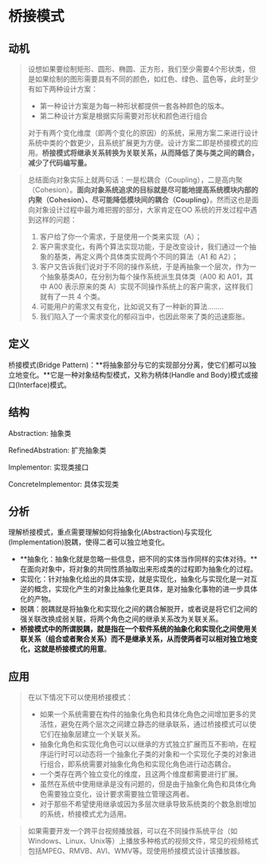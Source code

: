 # 桥接模式

## 动机

> 设想如果要绘制矩形、圆形、椭圆、正方形，我们至少需要4个形状类，但是如果绘制的图形需要具有不同的颜色，如红色、绿色、蓝色等，此时至少有如下两种设计方案：
>
> - 第一种设计方案是为每一种形状都提供一套各种颜色的版本。
> - 第二种设计方案是根据实际需要对形状和颜色进行组合
>
> 对于有两个变化维度（即两个变化的原因）的系统，采用方案二来进行设计系统中类的个数更少，且系统扩展更为方便。设计方案二即是桥接模式的应用。**桥接模式将继承关系转换为关联关系，从而降低了类与类之间的耦合，减少了代码编写量。**



> 总结面向对象实际上就两句话：一是松耦合（Coupling），二是高内聚（Cohesion）。**面向对象系统追求的目标就是尽可能地提高系统模块内部的内聚（Cohesion）、尽可能降低模块间的耦合（Coupling）**。然而这也是面向对象设计过程中最为难把握的部分，大家肯定在OO 系统的开发过程中遇到这样的问题：
>
> 1. 客户给了你一个需求，于是使用一个类来实现（A）；
> 2. 客户需求变化，有两个算法实现功能，于是改变设计，我们通过一个抽象的基类，再定义两个具体类实现两个不同的算法（A1 和 A2）；
> 3. 客户又告诉我们说对于不同的操作系统，于是再抽象一个层次，作为一个抽象基类A0，在分别为每个操作系统派生具体类（A00 和 A01，其中 A00 表示原来的类 A）实现不同操作系统上的客户需求，这样我们就有了一共 4 个类。
> 4. 可能用户的需求又有变化，比如说又有了一种新的算法……..
> 5. 我们陷入了一个需求变化的郁闷当中，也因此带来了类的迅速膨胀。
>
>  

## 定义

桥接模式(Bridge Pattern)：**将抽象部分与它的实现部分分离，使它们都可以独立地变化。**它是一种对象结构型模式，又称为柄体(Handle and Body)模式或接口(Interface)模式。



## 结构

Abstraction: 抽象类

RefinedAbstration: 扩充抽象类

Implementor: 实现类接口

ConcreteImplementor: 具体实现类



## 分析

理解桥接模式，重点需要理解如何将抽象化(Abstraction)与实现化(Implementation)脱耦，使得二者可以独立地变化。

- **抽象化：抽象化就是忽略一些信息，把不同的实体当作同样的实体对待。**在面向对象中，将对象的共同性质抽取出来形成类的过程即为抽象化的过程。
- 实现化：针对抽象化给出的具体实现，就是实现化，抽象化与实现化是一对互逆的概念，实现化产生的对象比抽象化更具体，是对抽象化事物的进一步具体化的产物。
- 脱耦：脱耦就是将抽象化和实现化之间的耦合解脱开，或者说是将它们之间的强关联改换成弱关联，将两个角色之间的继承关系改为关联关系。
- **桥接模式中的所谓脱耦，就是指在一个软件系统的抽象化和实现化之间使用关联关系（组合或者聚合关系）而不是继承关系，从而使两者可以相对独立地变化，这就是桥接模式的用意**。

## 应用

> 在以下情况下可以使用桥接模式：
>
> - 如果一个系统需要在构件的抽象化角色和具体化角色之间增加更多的灵活性，避免在两个层次之间建立静态的继承联系，通过桥接模式可以使它们在抽象层建立一个关联关系。
> - 抽象化角色和实现化角色可以以继承的方式独立扩展而互不影响，在程序运行时可以动态将一个抽象化子类的对象和一个实现化子类的对象进行组合，即系统需要对抽象化角色和实现化角色进行动态耦合。
> - 一个类存在两个独立变化的维度，且这两个维度都需要进行扩展。
> - 虽然在系统中使用继承是没有问题的，但是由于抽象化角色和具体化角色需要独立变化，设计要求需要独立管理这两者。
> - 对于那些不希望使用继承或因为多层次继承导致系统类的个数急剧增加的系统，桥接模式尤为适用。

> 如果需要开发一个跨平台视频播放器，可以在不同操作系统平台（如Windows、Linux、Unix等）上播放多种格式的视频文件，常见的视频格式包括MPEG、RMVB、AVI、WMV等。现使用桥接模式设计该播放器。



